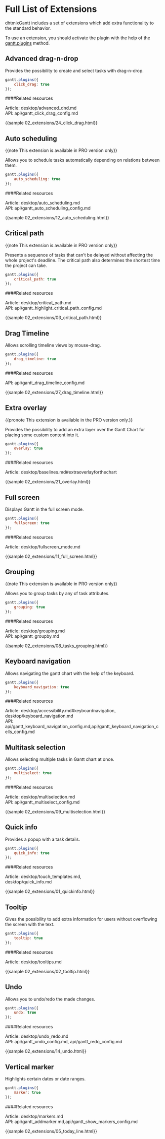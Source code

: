 Full List of Extensions
=========================

dhtmlxGantt includes a set of extensions which add extra functionality to the standard behavior.

To use an extension, you should activate the plugin with the help of the [gantt.plugins](api/gantt_plugins.md) method. 

Advanced drag-n-drop
----------------------

Provides the possibility to create and select tasks with drag-n-drop.

~~~js
gantt.plugins({
	click_drag: true
});
~~~

####Related resources

Article: desktop/advanced_dnd.md<br>
API: api/gantt_click_drag_config.md<br>

{{sample 02_extensions/24_click_drag.html}}

Auto scheduling
----------------

{{note This extension is available in PRO version only}}

Allows you to schedule tasks automatically depending on relations between them.

~~~js
gantt.plugins({
	auto_scheduling: true
});
~~~

####Related resources

Article: desktop/auto_scheduling.md<br>
API: api/gantt_auto_scheduling_config.md<br>

{{sample  02_extensions/12_auto_scheduling.html}}


Critical path
-------------

{{note This extension is available in PRO version only}}

Presents a sequence of tasks that can't be delayed without affecting the whole project's deadline.
The critical path also determines the shortest time the project can take.

~~~js
gantt.plugins({
	critical_path: true
});
~~~

####Related resources

Article: desktop/critical_path.md<br>
API: api/gantt_highlight_critical_path_config.md<br>

{{sample  02_extensions/03_critical_path.html}}


Drag Timeline
-------------

Allows scrolling timeline views by mouse-drag.

~~~js
gantt.plugins({
	drag_timeline: true
});
~~~

####Related resources

API: api/gantt_drag_timeline_config.md<br>

{{sample  02_extensions/27_drag_timeline.html}}


Extra overlay
--------------

{{pronote This extension is available in the PRO version only.}}

Provides the possibility to add an extra layer over the Gantt Chart for placing some custom content into it.

~~~js
gantt.plugins({
	overlay: true
});
~~~

####Related resources

Article: desktop/baselines.md#extraoverlayforthechart

{{sample 02_extensions/21_overlay.html}}

Full screen
-----------

Displays Gantt in the full screen mode.

~~~js
gantt.plugins({
	fullscreen: true
});
~~~

####Related resources

Article: desktop/fullscreen_mode.md <br>

{{sample 02_extensions/11_full_screen.html}}

Grouping
------------

{{note This extension is available in PRO version only}}

Allows you to group tasks by any of task attributes.

~~~js
gantt.plugins({
	grouping: true
});
~~~

####Related resources

Article: desktop/grouping.md<br>
API: api/gantt_groupby.md<br>

{{sample  02_extensions/08_tasks_grouping.html}}

Keyboard navigation
------------------
Allows navigating the gantt chart with the help of the keyboard.

~~~js
gantt.plugins({
	keyboard_navigation: true
});
~~~

####Related resources

Article: desktop/accessibility.md#keyboardnavigation, desktop/keyboard_navigation.md<br>
API: api/gantt_keyboard_navigation_config.md,api/gantt_keyboard_navigation_cells_config.md<br>



Multitask selection
-------------------

Allows selecting multiple tasks in Gantt chart at once.

~~~js
gantt.plugins({
	multiselect: true
});
~~~

####Related resources

Article: desktop/multiselection.md<br>
API: api/gantt_multiselect_config.md<br>

{{sample  02_extensions/09_multiselection.html}}


Quick info
-----------

Provides a popup with a task details.

~~~js
gantt.plugins({
	quick_info: true
});
~~~

####Related resources

Article: desktop/touch_templates.md, <br>
desktop/quick_info.md

{{sample 02_extensions/01_quickinfo.html}}


Tooltip
---------
Gives the possibility to add extra information for users without overflowing the screen with the text.

~~~js
gantt.plugins({
	tooltip: true
});
~~~

####Related resources

Article: desktop/tooltips.md<br>

{{sample 02_extensions/02_tooltip.html}}

Undo
------

Allows you to undo/redo the made changes.

~~~js
gantt.plugins({
	undo: true
});
~~~

####Related resources

Article: desktop/undo_redo.md<br>
API: api/gantt_undo_config.md, api/gantt_redo_config.md<br>

{{sample 02_extensions/14_undo.html}}

Vertical marker
---------

Highlights certain dates or date ranges.

~~~js
gantt.plugins({
	marker: true
});
~~~

####Related resources

Article: desktop/markers.md<br>
API: api/gantt_addmarker.md,api/gantt_show_markers_config.md<br>

{{sample  02_extensions/05_today_line.html}}

